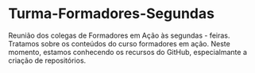 # Turma-Formadores-Segundas
Reunião dos colegas de Formadores em Ação às segundas - feiras.
Tratamos sobre os conteúdos do curso formadores em ação.
Neste momento, estamos conhecendo os recursos do GitHub, especialmante a criação de repositórios.
